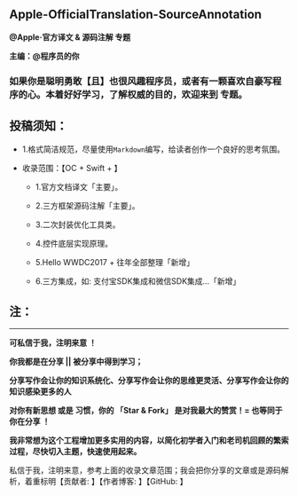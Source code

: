 ## Apple-OfficialTranslation-SourceAnnotation


**@Apple·官方译文 & 源码注解 专题**



**主编：@程序员的你**



### 如果你是聪明勇敢【且】也很风趣程序员，或者有一颗喜欢自豪写程序的心。本着好好学习，了解权威的目的，欢迎来到 专题。



## 投稿须知： 

- 1.格式简洁规范，尽量使用`Markdown`编写，给读者创作一个良好的思考氛围。


- 收录范围：【OC + Swift + 】 
  
  - 1.官方文档译文「主要」。 

  - 2.三方框架源码注解「主要」。 

  - 3.二次封装优化工具类。 

  - 4.控件底层实现原理。

  - 5.Hello WWDC2017 + 往年全部整理「新增」
  
  - 6.三方集成，如: 支付宝SDK集成和微信SDK集成...「新增」

 





## 注：
***
**可私信于我，注明来意 ！**

**你我都是在分享 || 被分享中得到学习；**

**分享写作会让你的知识系统化、分享写作会让你的思维更灵活、分享写作会让你的知识感染更多的人**

**对你有新思想 或是 习惯，你的 「Star & Fork」 是对我最大的赞赏！= 也等同于你在分享 ！**

**我非常想为这个工程增加更多实用的内容，以简化初学者入门和老司机回顾的繁索过程，尽快切入主题，快速使用起来。**

私信于我，注明来意，参考上面的收录文章范围；我会把你分享的文章或是源码解析，着重标明【贡献者: 】【作者博客: 】【GitHub: 】





